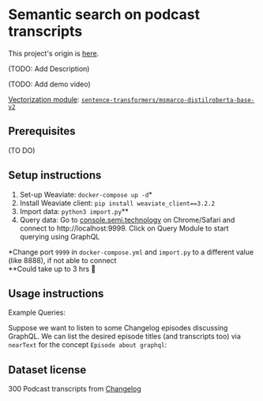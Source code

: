 # Semantic search on podcast transcripts
This project's origin is [here](https://github.com/weaviate/weaviate-examples/tree/main/podcast-semantic).

(TODO: Add Description)

(TODO: Add demo video)

[Vectorization module](https://weaviate.io/developers/weaviate/current/retriever-vectorizer-modules/text2vec-transformers.html#pre-built-images): [`sentence-transformers/msmarco-distilroberta-base-v2`](https://huggingface.co/sentence-transformers/msmarco-distilroberta-base-v2)

## Prerequisites
(TO DO)

## Setup instructions
1. Set-up  Weaviate: `docker-compose up -d`*
2. Install Weaviate client: `pip install weaviate_client==3.2.2`
3. Import data: `python3 import.py`**
4. Query data: Go to [console.semi.technology](https://console.semi.technology/) on Chrome/Safari and connect to http://localhost:9999. Click on Query Module to start querying using GraphQL
 
*Change port `9999` in `docker-compose.yml`  and `import.py` to a different value (like 8888), if not able to connect  
**Could take up to 3 hrs 🙂

## Usage instructions

Example Queries:

Suppose we want to listen to some Changelog episodes discussing GraphQL. We can list the desired episode titles (and transcripts too) via `nearText` for the concept `Episode about graphql`:  


## Dataset license
300 Podcast transcripts from [Changelog](https://github.com/thechangelog/transcripts)  
